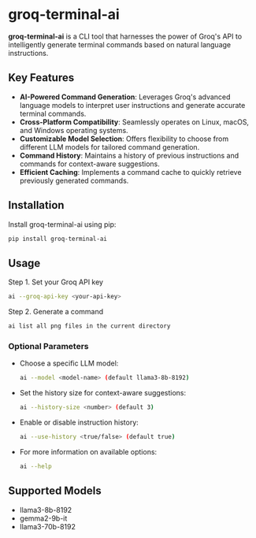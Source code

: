 # groq-terminal-ai

**groq-terminal-ai** is a CLI tool that harnesses the power of Groq's API to intelligently generate terminal commands based on natural language instructions.

## Key Features

- **AI-Powered Command Generation**: Leverages Groq's advanced language models to interpret user instructions and generate accurate terminal commands.
- **Cross-Platform Compatibility**: Seamlessly operates on Linux, macOS, and Windows operating systems.
- **Customizable Model Selection**: Offers flexibility to choose from different LLM models for tailored command generation.
- **Command History**: Maintains a history of previous instructions and commands for context-aware suggestions.
- **Efficient Caching**: Implements a command cache to quickly retrieve previously generated commands.

## Installation

Install groq-terminal-ai using pip:

```bash
pip install groq-terminal-ai
```

## Usage

Step 1. Set your Groq API key
```bash
ai --groq-api-key <your-api-key>
```

Step 2. Generate a command
```bash
ai list all png files in the current directory
```

### Optional Parameters

- Choose a specific LLM model:
  ```bash
  ai --model <model-name> (default llama3-8b-8192)
  ```

- Set the history size for context-aware suggestions:
  ```bash
  ai --history-size <number> (default 3)
  ```

- Enable or disable instruction history:
  ```bash
  ai --use-history <true/false> (default true)
  ```

- For more information on available options:
  ```bash
  ai --help
  ```

## Supported Models

- llama3-8b-8192
- gemma2-9b-it
- llama3-70b-8192